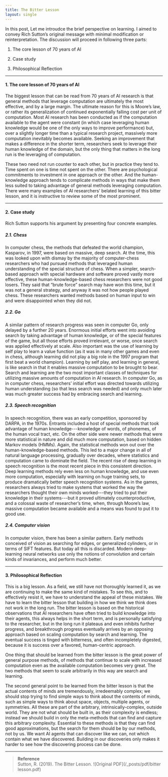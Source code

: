 ```yaml
---
title: The Bitter Lesson
layout: single
---
```


In this post, Let me introudce the brief perspective on learning. I aimed to convey Rich Sutton’s original message with minimal modification or reinterpretation. The discussion will proceed in following three parts: 

1. The core lesson of 70 years of AI

2. Case study

3. Philosophical Reflection

--- 

#### 1. The core lesson of 70 years of AI

  The biggest lesson that can be read from 70 years of AI research is that general methods that leverage computation are ultimately the most effective, and by a large margin. The ultimate reason for this is Moore’s law, or rather its generalization of continued exponentially falling cost per unit of computation. Most AI research has been conducted as if the computation available to the agent were constant (in which case leveraging human knowledge would be one of the only ways to improve performance) but, over a slightly longer time than a typical research project, massively more computation inevitably becomes available. Seeking an improvement that makes a difference in the shorter term, researchers seek to leverage their human knowledge of the domain, but the only thing that matters in the long run is the leveraging of computation. 

  These two need not run counter to each other, but in practice they tend to. Time spent on one is time not spent on the other. There are psychological commitments to investment in one approach or the other. And the human-knowledge approach tends to complicate methods in ways that make them less suited to taking advantage of general methods leveraging computation. There were many examples of AI researchers’ belated learning of this bitter lesson, and it is instructive to review some of the most prominent.

---

#### 2. Case study 

Rich Sutton supports his argument by presenting four concrete examples.

##### 2.1. Chess

 In computer chess, the methods that defeated the world champion, Kasparov, in 1997, were based on massive, deep search. At the time, this was looked upon with dismay by the majority of computer-chess researchers who had pursued methods that leveraged human understanding of the special structure of chess. When a simpler, search-based approach with special hardware and software proved vastly more effective, these human-knowledge-based chess researchers were not good losers. They said that “brute force” search may have won this time, but it was not a general strategy, and anyway it was not how people played chess. These researchers wanted methods based on human input to win and were disappointed when they did not.

##### 2.2. Go 

  A similar pattern of research progress was seen in computer Go, only delayed by a further 20 years. Enormous initial efforts went into avoiding search by taking advantage of human knowledge, or of the special features of the game, but all those efforts proved irrelevant, or worse, once search was applied effectively at scale. Also important was the use of learning by self play to learn a value function (as it was in many other games and even in chess, although learning did not play a big role in the 1997 program that first beat a world champion). Learning by self play, and learning in general, is like search in that it enables massive computation to be brought to bear. Search and learning are the two most important classes of techniques for utilizing massive amounts of computation in AI research. In computer Go, as in computer chess, researchers’ initial effort was directed towards utilizing human understanding (so that less search was needed) and only much later was much greater success had by embracing search and learning.

##### 2.3. Speech recognition

  In speech recognition, there was an early competition, sponsored by DARPA, in the 1970s. Entrants included a host of special methods that took advantage of human knowledge---knowledge of words, of phonemes, of the human vocal tract, etc. On the other side were newer methods that were more statistical in nature and did much more computation, based on hidden Markov models (HMMs). Again, the statistical methods won out over the human-knowledge-based methods. This led to a major change in all of natural language processing, gradually over decades, where statistics and computation came to dominate the field. The recent rise of deep learning in speech recognition is the most recent piece in this consistent direction. Deep learning methods rely even less on human knowledge, and use even more computation, especially with learning on huge training sets, to produce dramatically better speech recognition systems. As in the games, researchers always tried to make systems that worked the way the researchers thought their own minds worked---they tried to put their knowledge in their systems---but it proved ultimately counterproductive, and a colossal waste of researcher’s time, when, through Moore’s law, massive computation became available and a means was found to put it to good use.

##### 2.4. Computer vision 

  In computer vision, there has been a similar pattern. Early methods conceived of vision as searching for edges, or generalized cylinders, or in terms of SIFT features. But today all this is discarded. Modern deep-learning neural networks use only the notions of convolution and certain kinds of invariances, and perform much better.

---

#### 3. Philosophical Reflection

  This is a big lesson. As a field, we still have not thoroughly learned it, as we are continuing to make the same kind of mistakes. To see this, and to effectively resist it, we have to understand the appeal of these mistakes. We have to learn the bitter lesson that building in how we think we think does not work in the long run. The bitter lesson is based on the historical observations that AI researchers have often tried to build knowledge into their agents, this always helps in the short term, and is personally satisfying to the researcher, but in the long run it plateaus and even inhibits further progress, and breakthrough progress eventually arrives by an opposing approach based on scaling computation by search and learning. The eventual success is tinged with bitterness, and often incompletely digested, because it is success over a favored, human-centric approach.

  One thing that should be learned from the bitter lesson is the great power of general purpose methods, of methods that continue to scale with increased computation even as the available computation becomes very great. The two methods that seem to scale arbitrarily in this way are search and learning.

  The second general point to be learned from the bitter lesson is that the actual contents of minds are tremendously, irredeemably complex; we should stop trying to find simple ways to think about the contents of minds, such as simple ways to think about space, objects, multiple agents, or symmetries. All these are part of the arbitrary, intrinsically-complex, outside world. They are not what should be built in, as their complexity is endless; instead we should build in only the meta-methods that can find and capture this arbitrary complexity. Essential to these methods is that they can find good approximations, but the search for them should be by our methods, not by us. We want AI agents that can discover like we can, not which contain what we have discovered. Building in our discoveries only makes it harder to see how the discovering process can be done.

--- 

> **Reference**  
> Sutton, R. (2019). The Bitter Lesson.
> ![Original PDF](/_posts/pdf/bitter lesson.pdf)
